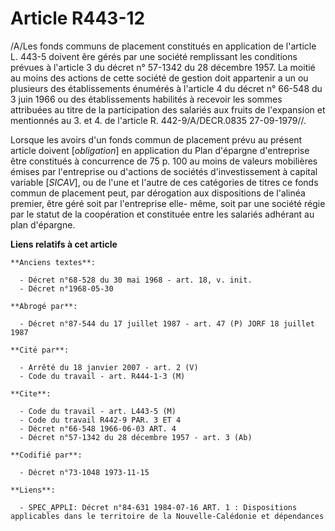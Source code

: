 # Article R443-12

/A/Les fonds communs de placement constitués en application de l'article L. 443-5 doivent êre gérés par une société
remplissant les conditions prévues à l'article 3 du décret n° 57-1342 du 28 décembre 1957. La moitié au moins des actions de
cette société de gestion doit appartenir a un ou plusieurs des établissements énumérés à l'article 4 du décret n° 66-548 du 3
juin 1966 ou des établissements habilités à recevoir les sommes attribuées au titre de la participation des salariés aux
fruits de l'expansion et mentionnés au 3. et 4. de l'article R. 442-9/A/DECR.0835 27-09-1979//.

Lorsque les avoirs d'un fonds commun de placement prévu au présent article doivent [*obligation*] en application du Plan
d'épargne d'entreprise être constitués à concurrence de 75 p. 100 au moins de valeurs mobilières émises par l'entreprise ou
d'actions de sociétés d'investissement à capital variable [*SICAV*], ou de l'une et l'autre de ces catégories de titres ce
fonds commun de placement peut, par dérogation aux dispositions de l'alinéa premier, être géré soit par l'entreprise elle-
même, soit par une société régie par le statut de la coopération et constituée entre les salariés adhérant au plan d'épargne.

**Liens relatifs à cet article**

	**Anciens textes**:

	  - Décret n°68-528 du 30 mai 1968 - art. 18, v. init.
	  - Décret n°1968-05-30

	**Abrogé par**:

	  - Décret n°87-544 du 17 juillet 1987 - art. 47 (P) JORF 18 juillet 1987

	**Cité par**:

	  - Arrêté du 18 janvier 2007 - art. 2 (V)
	  - Code du travail - art. R444-1-3 (M)

	**Cite**:

	  - Code du travail - art. L443-5 (M)
	  - Code du travail R442-9 PAR. 3 ET 4
	  - Décret n°66-548 1966-06-03 ART. 4
	  - Décret n°57-1342 du 28 décembre 1957 - art. 3 (Ab)

	**Codifié par**:

	  - Décret n°73-1048 1973-11-15

	**Liens**:

	  - SPEC_APPLI: Décret n°84-631 1984-07-16 ART. 1 : Dispositions applicables dans le territoire de la Nouvelle-Calédonie et dépendances
